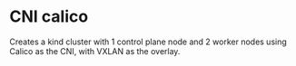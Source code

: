 # CNI calico

Creates a kind cluster with 1 control plane node and 2 worker nodes using Calico as the CNI, with VXLAN as the overlay.
